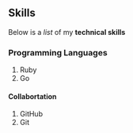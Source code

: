## Skills

Below is a _list_ of my **technical skills**

### Programming Languages
1. Ruby
2. Go

#### Collabortation
1. GitHub
2. Git 
